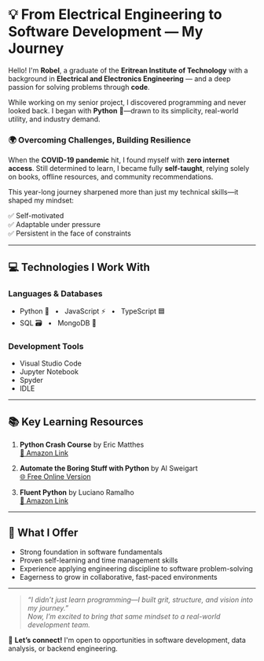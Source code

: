 # 💡 From Electrical Engineering to Software Development — My Journey

Hello! I'm **Robel**, a graduate of the **Eritrean Institute of Technology** with a background in **Electrical and Electronics Engineering** — and a deep passion for solving problems through **code**.

While working on my senior project, I discovered programming and never looked back. I began with **Python** 🐍—drawn to its simplicity, real-world utility, and industry demand.

### 🌍 Overcoming Challenges, Building Resilience

When the **COVID-19 pandemic** hit, I found myself with **zero internet access**. Still determined to learn, I became fully **self-taught**, relying solely on books, offline resources, and community recommendations. 

This year-long journey sharpened more than just my technical skills—it shaped my mindset:

✅ Self-motivated  
✅ Adaptable under pressure  
✅ Persistent in the face of constraints  

---

## 💻 Technologies I Work With

### **Languages & Databases**
- Python 🐍 &nbsp; • &nbsp; JavaScript ⚡ &nbsp; • &nbsp; TypeScript 🟦  
- SQL 🗃️ &nbsp; • &nbsp; MongoDB 🍃  

### **Development Tools**
- Visual Studio Code  
- Jupyter Notebook   
- Spyder 
- IDLE   

---

## 📚 Key Learning Resources

1. **Python Crash Course** by Eric Matthes  
   [📘 Amazon Link](https://www.amazon.com/Python-Crash-Course-2nd-Edition/dp/1593279280)

2. **Automate the Boring Stuff with Python** by Al Sweigart  
   [🌐 Free Online Version](https://automatetheboringstuff.com/)

3. **Fluent Python** by Luciano Ramalho  
   [📘 Amazon Link](https://www.amazon.com/Fluent-Python-Concise-Effective-Programming/dp/1491946008)

---

## 🚀 What I Offer

- Strong foundation in software fundamentals  
- Proven self-learning and time management skills  
- Experience applying engineering discipline to software problem-solving  
- Eagerness to grow in collaborative, fast-paced environments  

---

> _“I didn’t just learn programming—I built grit, structure, and vision into my journey.”_  
> _Now, I’m excited to bring that same mindset to a real-world development team._

📩 **Let’s connect!** I'm open to opportunities in software development, data analysis, or backend engineering.

